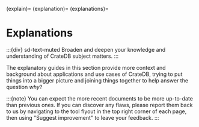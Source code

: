 (explain)=
(explanation)=
(explanations)=

# Explanations

:::{div} sd-text-muted
Broaden and deepen your knowledge and understanding of CrateDB subject matters.
:::

The explanatory guides in this section provide more context and background
about applications and use cases of CrateDB, trying to put things into a
bigger picture and joining things together to help answer the question _why_?



:::{note}
You can expect the more recent documents to be more up-to-date than previous
ones. If you can discover any flaws, please report them back to us by
navigating to the tool flyout in the top right corner of each page,
then using "Suggest improvement" to leave your feedback.
:::
